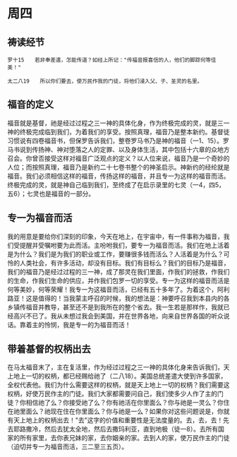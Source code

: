 # 周四

## 祷读经节
```
罗十15　　若非奉差遣，怎能传道？如经上所记："传福音报喜信的人，他们的脚踪何等佳美！"

太二八19　　所以你们要去，使万民作我的门徒，将他们浸入父、子、圣灵的名里。
```
## 福音的定义

福音就是基督，祂是经过过程之三一神的具体化身，作为终极完成的灵，就是三一神的终极完成临到我们，为着我们的享受。按照真理，福音乃是整本新约。基督徒习惯说有四卷福音书，但保罗告诉我们，整卷罗马书乃是神的福音（一1、15）。罗马书说到传扬神、神对堕落之人的定罪、以及身体生活，其中包括十六章的众地方召会。你曾否接受这样对福音广泛观点的定义？以人位来说，福音乃是一个奇妙的人位；而按照真理，福音乃是新约二十七卷书整个的神圣启示。神新约的经纶就是福音。我们必须相信这样的福音，传扬这样的福音，并且专一为这样的福音而活。终极完成的灵，就是神自己临到我们，至终成了在启示录里的七灵（一4，四5，五6）；七灵也是福音的一部分。

## 专一为福音而活

我的用意是要给你们深刻的印象，今天在地上，在宇宙中，有一件事称为福音，我们受提醒并受嘱咐要为此而活。主吩咐我们，要专一为福音而活。我们在地上活着是为什么？我们是为我们的职业或工作，要赚很多钱而活么？人活着是为什么？可怜的人类社会，有许多活动，却没有目标。我们有目标么？我们的目标乃是福音，我们的福音乃是经过过程的三一神，成了那灵在我们里面，作我们的拯救，作我们的生命，作我们生命的供应，并作我们包罗一切的享受。专一为这样的福音而活是何等美妙，何等荣耀！我专一为这福音而活，已经有五十多年了。为着这个，阿利路亚！这是值得的！当我蒙主呼召的时候，我的想法是：神要呼召我到本县内的各乡镇传福音并教导，甚至还不是到我所在的整个省去。我一生若是那样作，我就已经高兴不已了。我从未想过我会到美国，并在世界各地，向来自世界各国的听众说话。靠着主的怜悯，我是专一的为福音而活！

## 带着基督的权柄出去

在马太福音末了，主在复活里，作为经过过程之三一神的具体化身来告诉我们，天上地上一切的权柄，都已经赐给祂了（二八18）。美国总统差遣大使到许多国家，全权代表他。我们为什么需要这样的权柄，就是天上地上一切的权柄？我们需要这权柄，好使万民作主的门徒。我们大家都需要问自己，我们使多少人作了主的门徒？你相信祂了么？你接受祂了么？你有祂活在你里面么？你与祂是一灵么？你住在祂里面么？祂现在住在你里面么？你与祂是一么？如果你对这些问题说是，你就有天上地上的权柄出去！"去"这字的价值和重要性是无法度量的。去，去，去！先去耶路撒冷，然后去犹太全地，然后去撒玛利亚，直到地极（徒一8）。去所有国家的所有家里，去你表兄妹的家，去你姻亲的家。去到人的家，使万民作主的门徒（迫切并专一为福音而活，三二至三五页）。
